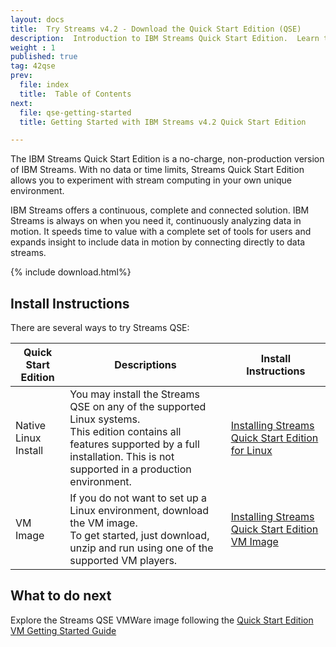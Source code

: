 ```yaml
---
layout: docs
title:  Try Streams v4.2 - Download the Quick Start Edition (QSE)
description:  Introduction to IBM Streams Quick Start Edition.  Learn the different ways to get started.
weight : 1
published: true
tag: 42qse
prev:
  file: index
  title:  Table of Contents
next:
  file: qse-getting-started
  title: Getting Started with IBM Streams v4.2 Quick Start Edition

---
```


The IBM Streams Quick Start Edition is a no-charge, non-production version of IBM Streams.  With no data or time limits, Streams Quick Start Edition allows you to experiment with stream computing in your own unique environment.  

IBM Streams offers a continuous, complete and connected solution.  IBM Streams is always on when you need it, continuously analyzing data in motion.  It speeds time to value with a complete set of tools for users and expands insight to include data in motion by connecting directly to data streams.

{% include download.html%}

## Install Instructions

There are several ways to try Streams QSE:

| Quick Start Edition  | Descriptions         | Install Instructions |
| -------------------- | -------------------- | ----------------|
| Native Linux Install | You may install the Streams QSE on any of the supported Linux systems.<br>  This edition contains all features supported by a full installation.  This is not supported in a production environment. | [Installing Streams Quick Start Edition for Linux](../qse-install-linux/)
| VM Image         | If you do not want to set up a Linux environment, download the VM image.  <br>To get started, just download, unzip and run using one of the supported VM players. | [Installing Streams Quick Start Edition VM Image](../qse-install-vm/)

## What to do next

Explore the Streams QSE VMWare image following the [Quick Start Edition VM Getting Started Guide](/streamsx.documentation/docs/4.2/qse-getting-started/)
